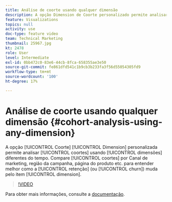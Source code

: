 ```yaml
---
title: Análise de coorte usando qualquer dimensão
description: A opção Dimension de Coorte personalizado permite analisar coortes usando dimensões diferentes do tempo. Comparar coortes por Canal de marketing, região da campanha, página do produto etc. para entender melhor como a retenção (ou churn) muda por item de dimensão.
feature: Visualizations
topics: null
activity: use
doc-type: feature video
team: Technical Marketing
thumbnail: 25967.jpg
kt: 2478
role: User
level: Intermediate
exl-id: 0bb472c0-83e6-44cb-8fca-658355ae3e50
source-git-commit: fe861dfd541c1b9cb3b233fa3f56d55054305fd9
workflow-type: tm+mt
source-wordcount: '100'
ht-degree: 17%

---
```


# Análise de coorte usando qualquer dimensão {#cohort-analysis-using-any-dimension}

A opção [!UICONTROL Coorte] [!UICONTROL Dimension] personalizada permite analisar [!UICONTROL coortes] usando [!UICONTROL dimensões] diferentes do tempo. Compare [!UICONTROL coortes] por Canal de marketing, região da campanha, página do produto etc. para entender melhor como a [!UICONTROL retenção] (ou [!UICONTROL churn]) muda pelo item [!UICONTROL dimension].

>[!VIDEO](https://video.tv.adobe.com/v/25967/?quality=12)

Para obter mais informações, consulte a [documentação](https://experienceleague.adobe.com/docs/analytics/analyze/analysis-workspace/visualizations/cohort-table/cohort-analysis.html?lang=en).
